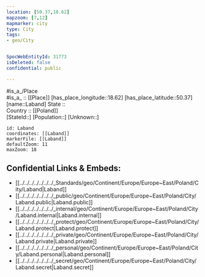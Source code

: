 ```yaml
---
location: [50.37,18.62] 
mapzoom: [7,12] 
mapmarker: city 
type: City
tags:
- geo/City


SpocWebEntityId: 31773
isDeleted: false
confidential: public

---
```

#is_a_/Place  
#is_a_ :: [[Place]] 
[has_place_longitude::18.62] 
[has_place_latitude::50.37] 
[name::Laband] 
State ::  
Country :: [[Poland]]  
[StateId::] 
[Population::] 
[Unknown::] 


```leaflet
id: Laband
coordinates: [[Laband]] 
markerFile: [[Laband]] 
defaultZoom: 11 
maxZoom: 18
```


## Confidential Links & Embeds: 
- [[../../../../../../../_Standards/geo/Continent/Europe/Europe~East/Poland/City/Laband|Laband]] 
- [[../../../../../../../_public/geo/Continent/Europe/Europe~East/Poland/City/Laband.public|Laband.public]] 
- [[../../../../../../../_internal/geo/Continent/Europe/Europe~East/Poland/City/Laband.internal|Laband.internal]] 
- [[../../../../../../../_protect/geo/Continent/Europe/Europe~East/Poland/City/Laband.protect|Laband.protect]] 
- [[../../../../../../../_private/geo/Continent/Europe/Europe~East/Poland/City/Laband.private|Laband.private]] 
- [[../../../../../../../_personal/geo/Continent/Europe/Europe~East/Poland/City/Laband.personal|Laband.personal]] 
- [[../../../../../../../_secret/geo/Continent/Europe/Europe~East/Poland/City/Laband.secret|Laband.secret]] 

